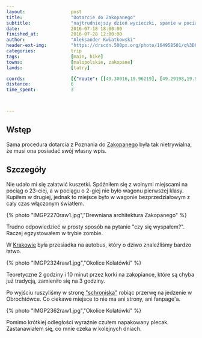 ```yaml
---
layout:                 post
title:                  "Dotarcie do Zakopanego"
subtitle:               "najtrudniejszy dzień wycieczki, spanie w pociągu"
date:                   2016-07-18 18:00:00
finished_at:            2016-07-28 12:00:00
author:                 "Aleksander Kwiatkowski"
header-ext-img:         "https://drscdn.500px.org/photo/164958501/q%3D80_m%3D2000/669c477d8f84b7ef1d1d790e02302b9e"
categories:             trip
tags:                   [main, hike]
towns:                  [malopolskie, zakopane]
lands:                  [tatry]

coords:                 [{"route": [[49.30016,19.96219], [49.29198,19.96528], [49.27748,19.98099], [49.27244,19.98107], [49.26735,19.97832], [49.25956,19.96665]], "type": "hike"}]
distance:               6
time_spent:             3



---
```


[wiki-zakopane]: https://pl.wikipedia.org/wiki/Zakopane
[wiki-krakow]: https://pl.wikipedia.org/wiki/Krak%C3%B3w
[kolatowki]: http://www.kalatowki.pl/

Wstęp
-----

Sama procedura dotarcia z Poznania do [Zakopanego][wiki-zakopane] była tak nietrywialna,
że musi ona posiadać swój własny wpis.

Szczegóły
---------

Nie udało mi się załatwić kuszetki. Spóźniłem się z wolnymi miejscami na pociąg
o 23-ciej, a w pociągu o 2-giej nie było wagonu pierwszej klasy. Kupiłem w drugiej, jednak
to miejsce było w wagonie bezprzedziałowym z cały czas włączonym światłem.

{% photo "IMGP2270raw1.jpg","Drewniana architektura Zakopanego" %}

Trudno odpowiedzieć w prosty sposób na pytanie "czy się wyspałem?". Raczej
egzystowałem w trybie zombie.

W [Krakowie][wiki-krakow] była przesiadka na autobus, który o dziwo znaleźliśmy
bardzo łatwo.

{% photo "IMGP2324raw1.jpg","Okolice Kolatówki" %}

Teoretyczne 2 godziny i 10 minut przez korki na zakopiance, które są chyba już
tradycją, zamieniło się na 3 godziny.

Po wyjściu ruszyliśmy w stronę ["schroniska"][kolatowki] robiąc przerwę na jedzenie w
Obrochtówce. Co ciekawe miejsce to nie ma ani strony, ani fanpage'a.

{% photo "IMGP2362raw1.jpg","Okolice Kolatówki" %}

Pomimo krótkiej odległości wyraźnie czułem napakowany plecak. Zastanawiałem się,
co mnie czeka w kolejnych dniach.
